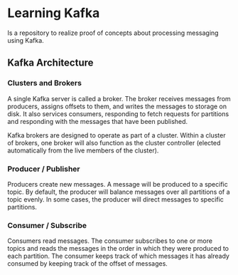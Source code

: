 # Learning Kafka
Is a repository to realize proof of concepts about processing messaging using Kafka.

## Kafka Architecture
### Clusters and Brokers
A single Kafka server is called a broker. The broker receives messages from producers, assigns offsets to them, and writes the messages to storage on disk. It also services consumers, responding to fetch requests for partitions and responding with the messages that have been published.

Kafka brokers are designed to operate as part of a cluster. Within a cluster of brokers, one broker will also function as the cluster controller (elected automatically from the live members of the cluster).

### Producer / Publisher
Producers create new messages. A message will be produced to a specific topic. By default, the producer will balance messages over all partitions of a topic evenly. In some cases, the producer will direct messages to specific partitions.

### Consumer / Subscribe
Consumers read messages. The consumer subscribes to one or more topics and reads the messages in the order in which they were produced to each partition. The consumer keeps track of which messages it has already consumed by keeping track of the offset of messages.